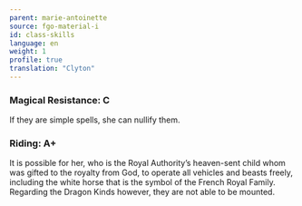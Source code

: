 ```yaml
---
parent: marie-antoinette
source: fgo-material-i
id: class-skills
language: en
weight: 1
profile: true
translation: "Clyton"
---
```


### Magical Resistance: C

If they are simple spells, she can nullify them.

### Riding: A+

It is possible for her, who is the Royal Authority’s heaven-sent child whom was gifted to the royalty from God, to operate all vehicles and beasts freely, including the white horse that is the symbol of the French Royal Family. Regarding the Dragon Kinds however, they are not able to be mounted.
